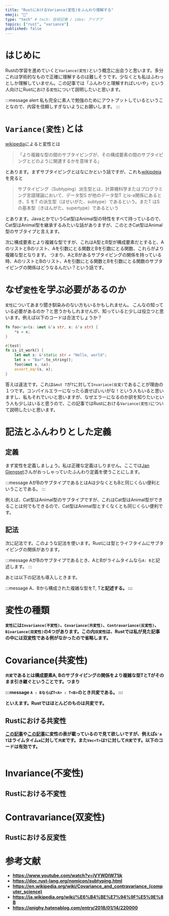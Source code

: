 ```yaml
---
title: "RustにおけるVariance(変性)をふんわり理解する"
emoji: "🦀"
type: "tech" # tech: 技術記事 / idea: アイデア
topics: ["rust", "variance"]
published: false
---
```


# はじめに
Rustの学習を進めていくと`Variance(変性)`という概念に出会うと思います。多分これは学術的なもので正確に理解するのは難しそうです。少なくとも私はふわっとしか理解していません。この記事では「ふんわりと理解すればいいや」という人向けにRustにおける`変性`について説明したいと思います。

:::message alert
私も完全に素人で勉強のためにアウトプットしているということなので、内容を信頼しすぎないようにお願いします。
:::

# `Variance(変性)`とは
[wikipedia](https://en.wikipedia.org/wiki/Covariance_and_contravariance_(computer_science))によると変性とは

>「より複雑な型の間のサブタイピングが、その構成要素の間のサブタイピングとどのように関連するかを意味する」

とあります。まずサブタイピングとはなにかという話ですが、これも[wikipdeia](https://ja.wikipedia.org/wiki/%E6%B4%BE%E7%94%9F%E5%9E%8B)を見ると

> サブタイピング（Subtyping）派生型とは、計算機科学またはプログラミング言語理論において、データ型S が他のデータ型T とis-a関係にあるとき、S をT の派生型（はせいがた、subtype）であるという。またT はS の基本型（きほんがた、supertype）であるという


とあります。JavaとかでいうCat型はAnimal型の特性をすべて持っているので、Cat型はAnimal型を継承するみたいな話がありますが、このときCat型はAnimal型のサブタイプと言えます。

次に構成要素とより複雑な型ですが、これはA型とB型が構成要素だとすると、AのリストとBのリスト、Aを引数にとる関数とBを引数にとる関数、これらがより複雑な型となります。
つまり、AとBがあるサブタイピングの関係を持っている時、AのリストとBのリスト、Aを引数にとる関数とBを引数にとる関数のサブタイピングの関係はどうなるんだい？という話です。

# なぜ`変性`を学ぶ必要があるのか
`変性`についてあまり聞き馴染みのない方もいるかもしれません。
こんなの知っている必要があるのか？と思うかもしれませんが、知っていると少しは役立つと思います。例えば以下のコードは合法でしょうか？

```rust
fn foo<'a>(s: &mut &'a str, x: &'a str) {
    *s = x;
}

#[test]
fn is_it_work() {
    let mut s: &'static str = "Hello, world";
    let x = "Bar".to_string(); 
    foo(&mut s, &x);
    assert_eq!(s, x);
}

```

答えは違法です。これは`&mut T`が`T`に対して`Invariace(反変)`であることが理由の１つです。コンパイルエラーになったら直せばいいがな！という人もいると思いますし、私もそれでいいと思いますが、なぜエラーになるのか訳を知りたいという人も少しはいると思うので、この記事ではRustにおける`Variance(変性)`について説明したいと思います。

# 記法とふんわりとした定義

## 定義
まず変性を定義しましょう。私は正確な定義はしりません。ここでは[Jan Gjengset](https://twitter.com/jonhoo)さんがおっしゃっていたふんわり定義を使うことにします。

:::message
AがBのサブタイプであるとはAは少なくともBと同じくらい便利ということである。
:::

例えば、Cat型はAnimal型のサブタイプですが、これはCat型はAnimal型ができることは何でもできるので、Cat型はAnimal型とすくなくとも同じくらい便利です。

## 記法
次に記法です。このような記法を使います。Rustには型とライフタイムにサブタイピングの関係があります。

:::message
AがBのサブタイプであるとき、AとBがライムタイムなら`A: B`と記述します。
:::

あとは以下の記法も導入しときます。

:::message
A、Bから構成された複雑な型をT<A>, T<B>と記述する。
:::

# 変性の種類
`変性`には`Invariance(不変性)`、`Covariance(共変性)`、`Contravariance(反変性)`、`Bivariance(双変性)`の4つがあります。この内`双変性`は、Rustでは私が見た記事の中には双変性である例がなかったので省略します。

# Covariance(共変性)
`共変`であるとは構成要素A, Bのサブタイピングの関係をより複雑な型T<A>とT<B>がそのまま引き継ぐということです。つまり

:::message
`A : BならばT<A> : T<B>`のとき共変である。
:::

といえます。Rustではほとんどのものは共変です。

## Rustにおける共変性
[この記事](https://doc.rust-lang.org/reference/subtyping.html)や[この記事](https://doc.rust-lang.org/nomicon/subtyping.html)に変性の表が載っているので見て欲しいですが、例えば`&'a T`はライムタイム`a`に対して`共変`です。また`Vec<T>`は`T`に対して`共変`です。以下のコードは有効です。

```rust
```


# Invariance(不変性)

## Rustにおける不変性

# Contravariance(双変性)

## Rustにおける反変性




# 参考文献
- https://www.youtube.com/watch?v=iVYWDIW71jk
- https://doc.rust-lang.org/nomicon/subtyping.html
- https://en.wikipedia.org/wiki/Covariance_and_contravariance_(computer_science)
- https://ja.wikipedia.org/wiki/%E6%B4%BE%E7%94%9F%E5%9E%8B
- https://qnighy.hatenablog.com/entry/2018/01/14/220000